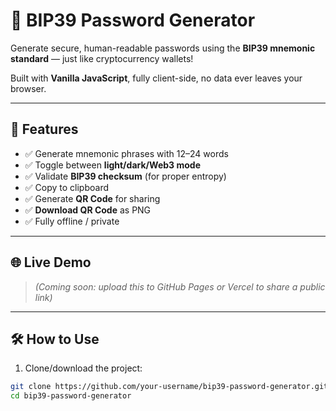 # 🔐 BIP39 Password Generator

Generate secure, human-readable passwords using the **BIP39 mnemonic standard** — just like cryptocurrency wallets!

Built with **Vanilla JavaScript**, fully client-side, no data ever leaves your browser.

---

## 🚀 Features

- ✅ Generate mnemonic phrases with 12–24 words
- ✅ Toggle between **light/dark/Web3 mode**
- ✅ Validate **BIP39 checksum** (for proper entropy)
- ✅ Copy to clipboard
- ✅ Generate **QR Code** for sharing
- ✅ **Download QR Code** as PNG
- ✅ Fully offline / private

---

## 🌐 Live Demo

> *(Coming soon: upload this to GitHub Pages or Vercel to share a public link)*

---

## 🛠️ How to Use

1. Clone/download the project:

```bash
git clone https://github.com/your-username/bip39-password-generator.git
cd bip39-password-generator
